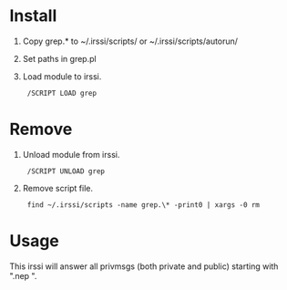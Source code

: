 Install
=======

1. Copy grep.* to ~/.irssi/scripts/ or ~/.irssi/scripts/autorun/
2. Set paths in grep.pl
3. Load module to irssi.

        /SCRIPT LOAD grep

Remove
======

1. Unload module from irssi.

        /SCRIPT UNLOAD grep
2. Remove script file.

        find ~/.irssi/scripts -name grep.\* -print0 | xargs -0 rm

Usage
=====

This irssi will answer all privmsgs (both private and public) starting with
".nep ".
